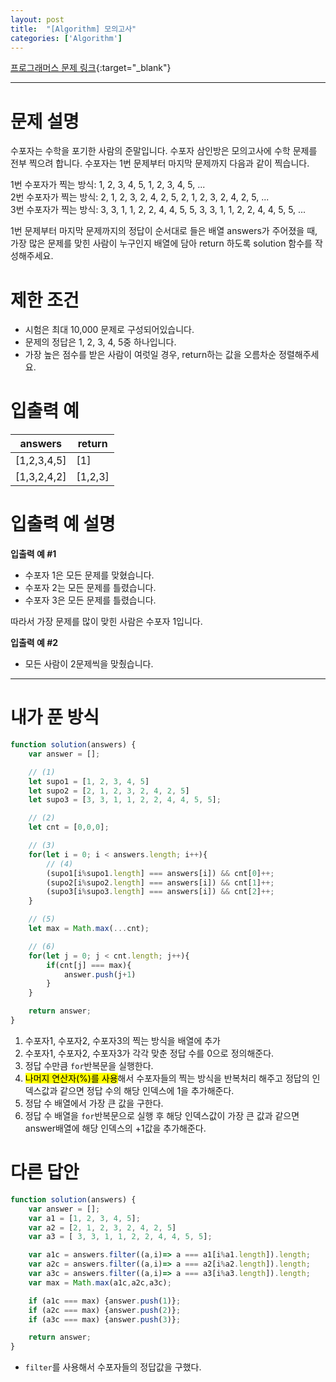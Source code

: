 ```yaml
---
layout: post
title:  "[Algorithm] 모의고사"
categories: ['Algorithm']
---
```


[프로그래머스 문제 링크](https://programmers.co.kr/learn/courses/30/lessons/42840){:target="_blank"}

---

# 문제 설명

수포자는 수학을 포기한 사람의 준말입니다. 수포자 삼인방은 모의고사에 수학 문제를 전부 찍으려 합니다. 수포자는 1번 문제부터 마지막 문제까지 다음과 같이 찍습니다.  

1번 수포자가 찍는 방식: 1, 2, 3, 4, 5, 1, 2, 3, 4, 5, ...  
2번 수포자가 찍는 방식: 2, 1, 2, 3, 2, 4, 2, 5, 2, 1, 2, 3, 2, 4, 2, 5, ...  
3번 수포자가 찍는 방식: 3, 3, 1, 1, 2, 2, 4, 4, 5, 5, 3, 3, 1, 1, 2, 2, 4, 4, 5, 5, ...  

1번 문제부터 마지막 문제까지의 정답이 순서대로 들은 배열 answers가 주어졌을 때, 가장 많은 문제를 맞힌 사람이 누구인지 배열에 담아 return 하도록 solution 함수를 작성해주세요.


# 제한 조건

- 시험은 최대 10,000 문제로 구성되어있습니다.
- 문제의 정답은 1, 2, 3, 4, 5중 하나입니다.
- 가장 높은 점수를 받은 사람이 여럿일 경우, return하는 값을 오름차순 정렬해주세요.


# 입출력 예

| answers     | return  |
| ----------- | ------- |
| [1,2,3,4,5] | [1]     |
| [1,3,2,4,2] | [1,2,3] |

# 입출력 예 설명

**입출력 예 #1**

- 수포자 1은 모든 문제를 맞혔습니다.
- 수포자 2는 모든 문제를 틀렸습니다.
- 수포자 3은 모든 문제를 틀렸습니다.

따라서 가장 문제를 많이 맞힌 사람은 수포자 1입니다.

**입출력 예 #2**

- 모든 사람이 2문제씩을 맞췄습니다.

---

# 내가 푼 방식

```js
function solution(answers) {
    var answer = [];

    // (1)
    let supo1 = [1, 2, 3, 4, 5]
    let supo2 = [2, 1, 2, 3, 2, 4, 2, 5]
    let supo3 = [3, 3, 1, 1, 2, 2, 4, 4, 5, 5];

    // (2)
    let cnt = [0,0,0];

    // (3)
    for(let i = 0; i < answers.length; i++){
        // (4)
        (supo1[i%supo1.length] === answers[i]) && cnt[0]++;
        (supo2[i%supo2.length] === answers[i]) && cnt[1]++;
        (supo3[i%supo3.length] === answers[i]) && cnt[2]++;
    }

    // (5)
    let max = Math.max(...cnt);

    // (6)
    for(let j = 0; j < cnt.length; j++){
        if(cnt[j] === max){
            answer.push(j+1)
        }
    }

    return answer;
}
```

1. 수포자1, 수포자2, 수포자3의 찍는 방식을 배열에 추가
2. 수포자1, 수포자2, 수포자3가 각각 맞춘 정답 수를 0으로 정의해준다.
3. 정답 수만큼 `for`반복문을 실행한다.
4. <mark>나머지 연산자(%)를 사용</mark>해서 수포자들의 찍는 방식을 반복처리 해주고 정답의 인덱스값과 같으면 정답 수의 해당 인덱스에 1을 추가해준다.
5. 정답 수 배열에서 가장 큰 값을 구한다.
6. 정답 수 배열을 `for`반복문으로 실행 후 해당 인덱스값이 가장 큰 값과 같으면 answer배열에 해당 인덱스의 +1값을 추가해준다.

# 다른 답안

```js
function solution(answers) {
    var answer = [];
    var a1 = [1, 2, 3, 4, 5];
    var a2 = [2, 1, 2, 3, 2, 4, 2, 5]
    var a3 = [ 3, 3, 1, 1, 2, 2, 4, 4, 5, 5];

    var a1c = answers.filter((a,i)=> a === a1[i%a1.length]).length;
    var a2c = answers.filter((a,i)=> a === a2[i%a2.length]).length;
    var a3c = answers.filter((a,i)=> a === a3[i%a3.length]).length;
    var max = Math.max(a1c,a2c,a3c);

    if (a1c === max) {answer.push(1)};
    if (a2c === max) {answer.push(2)};
    if (a3c === max) {answer.push(3)};

    return answer;
}
```

- `filter`를 사용해서 수포자들의 정답값을 구했다.

